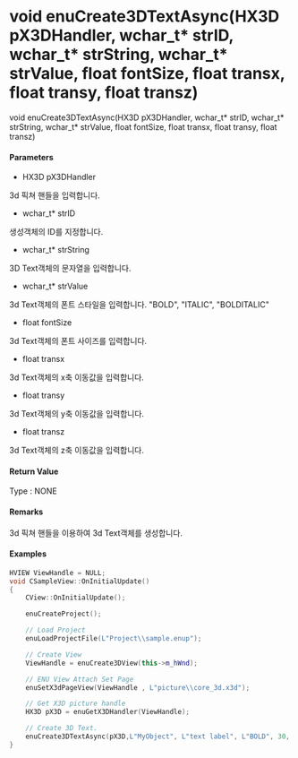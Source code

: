 # void enuCreate3DTextAsync\(HX3D pX3DHandler, wchar\_t\* strID, wchar\_t\* strString, wchar\_t\* strValue, float fontSize, float transx, float transy, float transz\)

void enuCreate3DTextAsync\(HX3D pX3DHandler, wchar\_t\* strID, wchar\_t\* strString, wchar\_t\* strValue, float fontSize, float transx, float transy, float transz\)

#### Parameters

* HX3D pX3DHandler

3d 픽쳐 핸들을 입력합니다.

* wchar\_t\* strID

생성객체의 ID를 지정합니다.

* wchar\_t\* strString

3D Text객체의 문자열을 입력합니다.

* wchar\_t\* strValue

3d Text객체의 폰트 스타일을 입력합니다. "BOLD", "ITALIC", "BOLDITALIC"

* float fontSize

3d Text객체의 폰트 사이즈를 입력합니다.

* float transx

3d Text객체의 x축 이동값을 입력합니다.

* float transy

3d Text객체의 y축 이동값을 입력합니다.

* float transz

3d Text객체의 z축 이동값을 입력합니다.

#### Return Value

Type : NONE

#### Remarks

3d 픽쳐 핸들을 이용하여 3d Text객체를 생성합니다.

#### Examples

```cpp
HVIEW ViewHandle = NULL; 
void CSampleView::OnInitialUpdate() 
{ 
    CView::OnInitialUpdate(); 

    enuCreateProject(); 

    // Load Project
    enuLoadProjectFile(L"Project\\sample.enup"); 

    // Create View
    ViewHandle = enuCreate3DView(this->m_hWnd); 

    // ENU View Attach Set Page 
    enuSetX3dPageView(ViewHandle , L"picture\\core_3d.x3d");

    // Get X3D picture handle
    HX3D pX3D = enuGetX3DHandler(ViewHandle);

    // Create 3D Text.
    enuCreate3DTextAsync(pX3D,L"MyObject", L"text label", L"BOLD", 30, 0, 0, 0);        // 비동기식 호출    
}
```



